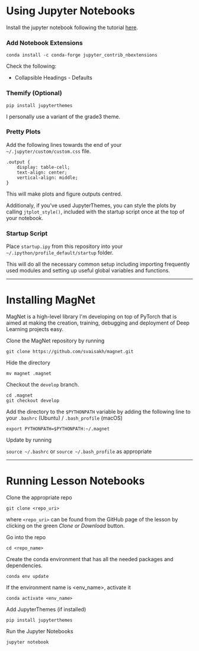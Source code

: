 # Using Jupyter Notebooks

Install the jupyter notebook following the tutorial [here](http://jupyter.readthedocs.io/en/latest/install.html).

### Add Notebook Extensions

```conda install -c conda-forge jupyter_contrib_nbextensions```

Check the following:

* Collapsible Headings - Defaults

### Themify (Optional)

```pip install jupyterthemes```

I personally use a variant of the grade3 theme.

### Pretty Plots
Add the following lines towards the end of your ```~/.jupyter/custom/custom.css``` file.

```
.output {
    display: table-cell;
    text-align: center;
    vertical-align: middle;
}
```

This will make plots and figure outputs centred.

Additionaly, if you've used JupyterThemes, you can style the plots by calling ```jtplot_style()```, included with the startup script once at the top of your notebook.

### Startup Script
Place ```startup.ipy``` from this repository into your ```~/.ipython/profile_default/startup``` folder.

This will do all the necessary common setup including importing frequently used modules and setting up useful global variables and functions.

<hr>

# Installing MagNet

MagNet is a high-level library I'm developing on top of PyTorch that is aimed at making the creation, training, debugging and deployment of Deep Learning projects easy.

Clone the MagNet repository by running

```git clone https://github.com/svaisakh/magnet.git```

Hide the directory

```mv magnet .magnet```

Checkout the ```develop``` branch.

```
cd .magnet
git checkout develop
```

Add the directory to the ```$PYTHONPATH``` variable by adding the following line to your ```.bashrc``` (Ubuntu) / ```.bash_profile``` (macOS)

```export PYTHONPATH=$PYTHONPATH:~/.magnet```

Update by running

```source ~/.bashrc``` or ```source ~/.bash_profile``` as appropriate

<hr>

# Running Lesson Notebooks

Clone the appropriate repo

```git clone <repo_uri>```

where ```<repo_uri>``` can be found from the GitHub page of the lesson by clicking on the green _Clone or Download_ button.

Go into the repo

```cd <repo_name>```

Create the conda environment that has all the needed packages and dependencies.

```conda env update```

If the environment name is <env_name>, activate it

```conda activate <env_name>```

Add JupyterThemes (if installed)

```pip install jupyterthemes```

Run the Jupyter Notebooks

```jupyter notebook```


